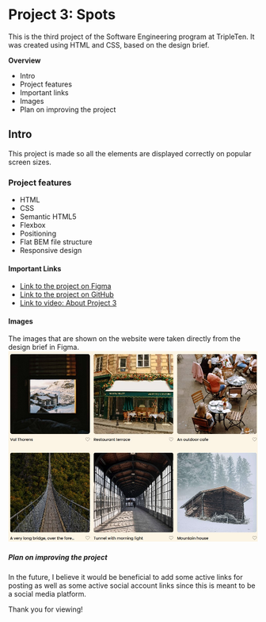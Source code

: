 # Project 3: Spots

This is the third project of the Software Engineering program at TripleTen. It was created using HTML and CSS, based on the design brief.

**Overview**

- Intro
- Project features
- Important links
- Images
- Plan on improving the project

## Intro

This project is made so all the elements are displayed correctly on popular screen sizes.

### Project features

- HTML
- CSS
- Semantic HTML5
- Flexbox
- Positioning
- Flat BEM file structure
- Responsive design

#### Important Links

- [Link to the project on Figma](https://www.figma.com/file/BBNm2bC3lj8QQMHlnqRsga/Sprint-3-Project-%E2%80%94-Spots?type=design&node-id=2%3A60&mode=design&t=afgNFybdorZO6cQo-1)
- [Link to the project on GitHub](https://jbailey929.github.io/se_project_spots/)
- [Link to video: About Project 3](https://drive.google.com/drive/folders/1QZHhG4eJLonlGTjnOqHTNOFFzjFMH8OX?usp=sharing)

#### Images

The images that are shown on the website were taken directly from the design brief in Figma.
![alt text](./images/demo/screenshot-project3.jpg)

##### Plan on improving the project

In the future, I believe it would be beneficial to add some active links for posting as well as some active social account links since this is meant to be a social media platform.

Thank you for viewing!
